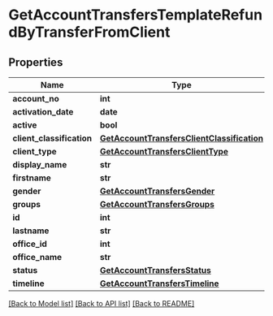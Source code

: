 # GetAccountTransfersTemplateRefundByTransferFromClient

## Properties
Name | Type | Description | Notes
------------ | ------------- | ------------- | -------------
**account_no** | **int** |  | [optional] 
**activation_date** | **date** |  | [optional] 
**active** | **bool** |  | [optional] 
**client_classification** | [**GetAccountTransfersClientClassification**](GetAccountTransfersClientClassification.md) |  | [optional] 
**client_type** | [**GetAccountTransfersClientType**](GetAccountTransfersClientType.md) |  | [optional] 
**display_name** | **str** |  | [optional] 
**firstname** | **str** |  | [optional] 
**gender** | [**GetAccountTransfersGender**](GetAccountTransfersGender.md) |  | [optional] 
**groups** | [**GetAccountTransfersGroups**](GetAccountTransfersGroups.md) |  | [optional] 
**id** | **int** |  | [optional] 
**lastname** | **str** |  | [optional] 
**office_id** | **int** |  | [optional] 
**office_name** | **str** |  | [optional] 
**status** | [**GetAccountTransfersStatus**](GetAccountTransfersStatus.md) |  | [optional] 
**timeline** | [**GetAccountTransfersTimeline**](GetAccountTransfersTimeline.md) |  | [optional] 

[[Back to Model list]](../README.md#documentation-for-models) [[Back to API list]](../README.md#documentation-for-api-endpoints) [[Back to README]](../README.md)

